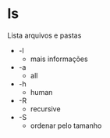 # ls
Lista arquivos e pastas

- -l
    - mais informações
- -a
    - all
- -h
    - human
- -R
    - recursive
- -S
    - ordenar pelo tamanho